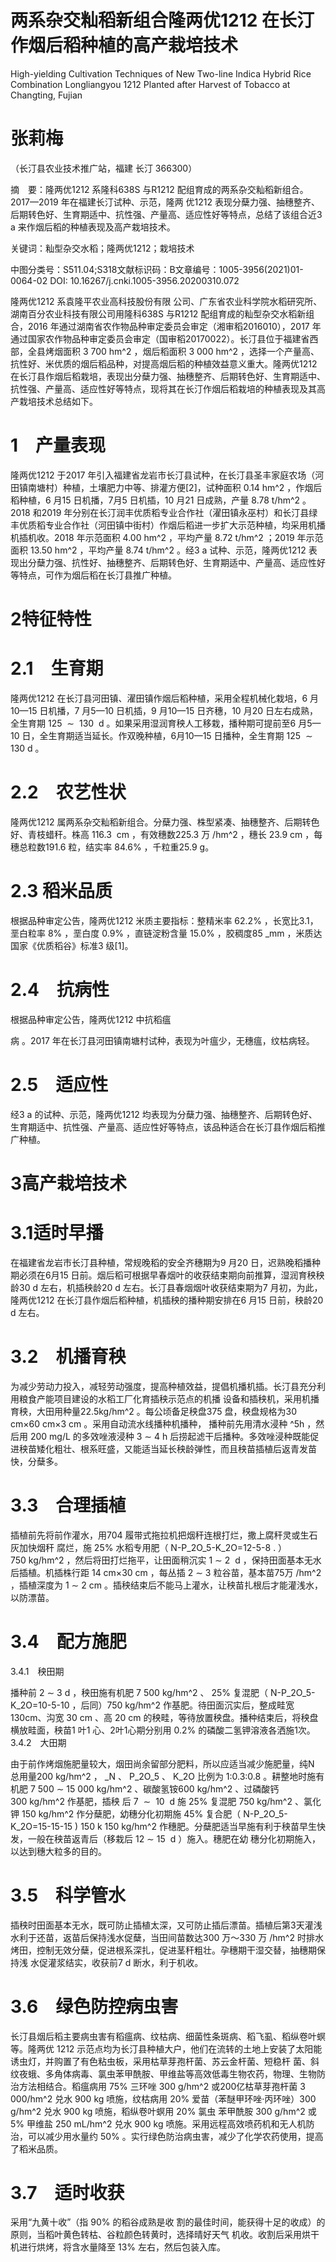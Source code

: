 # 两系杂交籼稻新组合隆两优1212 在长汀作烟后稻种植的高产栽培技术

High-yielding Cultivation Techniques of New Two-line Indica Hybrid Rice Combination Longliangyou 1212 Planted after Harvest of Tobacco at Changting, Fujian

# 张莉梅

（长汀县农业技术推广站，福建 长汀 366300）

摘　要：隆两优1212 系隆科638S 与R1212 配组育成的两系杂交籼稻新组合。2017—2019 年在福建长汀试种、示范，隆两 优1212 表现分蘖力强、抽穗整齐、后期转色好、生育期适中、抗性强、产量高、适应性好等特点，总结了该组合近3 a 来作烟后稻的种植表现及高产栽培技术。

关键词：籼型杂交水稻；隆两优1212；栽培技术

中图分类号：S511.04;S318文献标识码：B文章编号：1005-3956(2021)01-0064-02
DOI: 10.16267/j.cnki.1005-3956.20200310.072

隆两优1212 系袁隆平农业高科技股份有限 公司、广东省农业科学院水稻研究所、湖南百分农业科技有限公司用隆科638S 与R1212 配组育成的籼型杂交水稻新组合，2016 年通过湖南省农作物品种审定委员会审定（湘审稻2016010），2017 年通过国家农作物品种审定委员会审定（国审稻20170022）。长汀县位于福建省西部，全县烤烟面积 3 700 hm^2 ，烟后稻面积 3 000 hm^2 ，选择一个产量高、抗性好、米优质的烟后稻品种，对提高烟后稻的种植效益意义重大。隆两优1212 在长汀县作烟后稻栽培，表现出分蘖力强、抽穗整齐、后期转色好、生育期适中、抗性强、产量高、适应性好等特点，现将其在长汀作烟后稻栽培的种植表现及其高产栽培技术总结如下。

# 1　产量表现

隆两优1212 于2017 年引入福建省龙岩市长汀县试种，在长汀县圣丰家庭农场（河田镇南塘村）种植，土壤肥力中等、排灌方便[2]，试种面积 0.14 hm^2 ，作烟后稻种植，6 月15 日机播，7月5 日机插，10 月21 日成熟，产量 8.78 t/hm^2 。2018 和2019 年分别在长汀润丰优质稻专业合作社（濯田镇永巫村）和长汀县绿丰优质稻专业合作社（河田镇中街村）作烟后稻进一步扩大示范种植，均采用机播机插机收。2018 年示范面积 4.00 hm^2 ，平均产量 8.72 t/hm^2 ；2019 年示范面积 13.50 hm^2 ，平均产量 8.74 t/hm^2 。经3 a 试种、示范，隆两优1212 表现出分蘖力强、抗性好、抽穗整齐、后期转色好、生育期适中、产量高、适应性好等特点，可作为烟后稻在长汀县推广种植。

# 2特征特性

# 2.1　生育期

隆两优1212 在长汀县河田镇、濯田镇作烟后稻种植，采用全程机械化栽培，6 月10—15 日机播，7 月5—10 日机插，9 月10—15 日齐穗，10 月20 日左右成熟，全生育期 125  ∼  130  d 。如果采用湿润育秧人工移栽，播种期可提前至6 月5—10 日，全生育期适当延长。作双晚种植，6月10—15 日播种，全生育期 125  ∼  130 d 。

# 2.2　农艺性状

隆两优1212 属两系杂交籼稻新组合。分蘖力强、株型紧凑、抽穗整齐、后期转色好、青枝蜡秆。株高 116.3  cm ，有效穗数225.3 万 /hm^2 ，穗长 23.9 cm ，每穗总粒数191.6 粒，结实率 84.6% ，千粒重25.9 g。

# 2.3 稻米品质

根据品种审定公告，隆两优1212 米质主要指标：整精米率 62.2% ，长宽比3.1，垩白粒率 8% ，垩白度 0.9% ，直链淀粉含量 15.0% ，胶稠度85  _mm ，米质达国家《优质稻谷》标准3 级[1]。

# 2.4　抗病性

根据品种审定公告，隆两优1212 中抗稻瘟

病 。2017 年在长汀县河田镇南塘村试种，表现为叶瘟少，无穗瘟，纹枯病轻。

# 2.5　适应性

经3 a 的试种、示范，隆两优1212 均表现为分蘖力强、抽穗整齐、后期转色好、生育期适中、抗性强、产量高、适应性好等特点，该品种适合在长汀县作烟后稻推广种植。

# 3高产栽培技术

# 3.1适时早播

在福建省龙岩市长汀县种植，常规晚稻的安全齐穗期为9 月20 日，迟熟晚稻播种期必须在6月15 日前。烟后稻可根据早春烟叶的收获结束期向前推算，湿润育秧秧龄30 d 左右，机插秧龄20 d 左右。长汀县春烟烟叶收获结束期为7 月初，为此，隆两优1212 在长汀县作烟后稻种植，机插秧的播种期安排在6 月15 日前，秧龄20 d 左右。

# 3.2　机播育秧

为减少劳动力投入，减轻劳动强度，提高种植效益，提倡机播机插。长汀县充分利用粮食产能项目建设的水稻工厂化育插秧示范点的机播 设备和插秧机，采用机播育秧，大田用种量22.5kg/hm^2 。每公顷备足秧盘375 盘，秧盘规格为30 cm×60 cm×3 cm 。采用自动流水线播种机播种， 播种前先用清水浸种 ^5h ，然后用 200 mg/L 的多效唑液浸种 3 ∼ 4 h 后捞起滤干后播种。多效唑浸种既能促进秧苗矮化粗壮、根系旺盛，又能适当延长秧龄弹性，而且秧苗插植后返青发苗快，分蘖多。

# 3.3　合理插植

插植前先将前作灌水，用704 履带式拖拉机把烟秆连根打烂，撒上腐秆灵或生石灰加快烟秆 腐烂，施 25% 水稻专用肥（ N-P_2O_5-K_2O=12-5-8 . ） 750 kg/hm^2 ，然后将田打烂拖平，让田面稍沉实 1 ∼ 2  d ，保持田面基本无水后插植。机插株行距 14 cm×30 cm ，每丛插 2 ∼ 3 粒谷苗，基本苗75万 /hm^2 ，插植深度为 1 ∼ 2  cm 。插秧结束后不能马上灌水，让秧苗扎根后才能灌浅水，以防漂苗。

# 3.4　配方施肥

3.4.1　秧田期

播种前 2 ∼ 3 d ，秧田施有机肥 7 500 kg/hm^2 、 25% 复混肥（ N-P_2O_5-K_2O=10-5-10 ，后同）750 kg/hm^2 作基肥。待田面沉实后，整成畦宽130cm、沟宽 30 cm 、高 20 cm 的秧畦，等待放置秧盘。播种结束后，将秧盘横放畦面，秧苗1 叶1 心、2叶1心期分别用 0.2% 的磷酸二氢钾溶液各洒施1次。3.4.2　大田期

由于前作烤烟施肥量较大，烟田尚余留部分肥料，所以应适当减少施肥量，纯N 总用量200 kg/hm^2 ， _N 、 P_2O_5 、 K_2O 比例为 1:0.3:0.8 。耕整地时施有机肥 7 500 ∼ 15 000 kg/hm^2 、碳酸氢铵600 kg/hm^2 、过磷酸钙 300 kg/hm^2 作基肥，插秧 后 7  ∼  10  d 施 25% 复混肥 750 kg/hm^2 、氯化钾 150 kg/hm^2 作分蘖肥，幼穗分化初期施 45% 复合肥（ N-P_2O_5-K_2O=15-15-15 ) 150 k  150 kg/hm^2 作穗肥。分蘖肥适当早施有利于秧苗早生快发，一般在秧苗返青后（移栽后 12 ∼ 15  d ）施入。穗肥在幼 穗分化初期施入，以达到穗大粒多的目的。

# 3.5　科学管水

插秧时田面基本无水，既可防止插植太深，又可防止插后漂苗。插植后第3天灌浅水利于还苗，返苗后保持浅水促蘖，当田间苗数达300 万～330 万 /hm^2 时排水烤田，控制无效分蘖，促进根系深扎，促进茎秆粗壮。孕穗期干湿交替，抽穗期保持浅 水促灌浆结实，收获前7 d 断水，利于机收。

# 3.6　绿色防控病虫害

长汀县烟后稻主要病虫害有稻瘟病、纹枯病、细菌性条斑病、稻飞虱、稻纵卷叶螟等。隆两优 1212 示范点均为长汀县种植大户，他们在流转的土地上安装了太阳能诱虫灯，并购置了有色粘虫板，采用枯草芽孢杆菌、苏云金杆菌、短稳杆 菌、斜纹夜蛾、多角体病毒、氯虫苯甲酰胺、甲维盐等高效低毒生物农药，物理、生物防治方法相结合。稻瘟病用 75% 三环唑 300 g/hm^2 或200亿枯草芽孢杆菌 3 000/hm^2 兑水 900 kg 喷施，纹枯病用 20% 爱苗（苯醚甲环唑·丙环唑）300 g/hm^2 兑水 900 kg 喷施，稻纵卷叶螟用 20% 氯虫 苯甲酰胺 300 g/hm^2 或5% 甲维盐 250 mL/hm^2 兑水 900 kg 喷施。采用远程高效喷药机和无人机防治，可以减少用水量约 50% 。实行绿色防治病虫害，减少了化学农药使用，提高了稻米品质。

# 3.7　适时收获

采用“九黄十收”（指 90% 的稻谷成熟是收 割的最佳时间，能获得十足的收成）的原则，当稻叶黄色转枯、谷粒颜色转黄时，选择晴好天气 机收。收割后采用烘干机进行烘烤，将含水量降至 13% 左右，然后包装入库。
